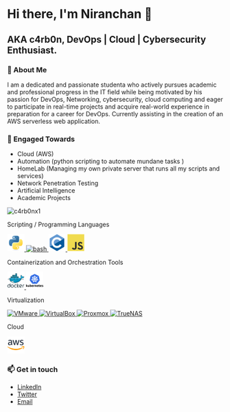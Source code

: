 # Hi there, I'm Niranchan 👋

## AKA c4rb0n, DevOps | Cloud | Cybersecurity Enthusiast.

### 🌱 About Me

I am a dedicated and passionate studenta who actively pursues academic and professional progress in the IT field while being motivated by his passion for DevOps, Networking, cybersecurity, cloud computing and eager to participate in real-time projects and acquire real-world experience in preparation for a career for DevOps. Currently assisting in the creation of an AWS serverless web application.

### 🎯 Engaged Towards

- Cloud (AWS)
- Automation (python scripting to automate mundane tasks )
- HomeLab (Managing my own private server that runs all my scripts and services)
- Network Penetration Testing
- Artificial Intelligence 
- Academic Projects

<p align="left"> <img src="https://komarev.com/ghpvc/?username=c4rb0nx1&label=Profile%20views&color=0e75b6&style=flat" alt="c4rb0nx1" /> </p>

Scripting / Programming Languages
<p>
  <a href="https://www.python.org" target="_blank" rel="noreferrer"> 
    <img src="https://raw.githubusercontent.com/devicons/devicon/master/icons/python/python-original.svg" alt="python" width="40" height="40"/>
  </a>
  <a href="https://www.gnu.org/software/bash/" target="_blank" rel="noreferrer">
    <img src="https://upload.wikimedia.org/wikipedia/commons/4/4b/Bash_Logo_Colored.svg" alt="bash" width="40" height="40"/>
  </a>
  <a href="https://www.cprogramming.com/" target="_blank" rel="noreferrer"> 
    <img src="https://raw.githubusercontent.com/devicons/devicon/master/icons/c/c-original.svg" alt="c" width="40" height="40"/> 
  </a> 
  <a href="https://developer.mozilla.org/en-US/docs/Web/JavaScript" target="_blank" rel="noreferrer"> 
    <img src="https://raw.githubusercontent.com/devicons/devicon/master/icons/javascript/javascript-original.svg" alt="javascript" width="40" height="40"/> 
  </a> 
</p>

Containerization and Orchestration Tools
<p>
  <a href="https://www.docker.com/" target="_blank" rel="noreferrer">
    <img src="https://raw.githubusercontent.com/devicons/devicon/master/icons/docker/docker-original-wordmark.svg" alt="docker" width="40" height="40"/>
  </a>
  <a href="https://kubernetes.io" target="_blank" rel="noreferrer">
    <img src="https://raw.githubusercontent.com/devicons/devicon/master/icons/kubernetes/kubernetes-original-wordmark.svg" alt="kubernetes" width="40" height="40"/>
  </a>
</p>

Virtualization
<p>
  <a href="https://www.vmware.com" target="_blank" rel="noreferrer">
    <img src="https://raw.githubusercontent.com/devicons/devicon/master/icons/vmware/vmware-original.svg" alt="VMware" width="40" height="40"/>
  </a>
  <a href="https://www.virtualbox.org" target="_blank" rel="noreferrer">
    <img src="https://www.vectorlogo.zone/logos/virtualbox/virtualbox-icon.svg" alt="VirtualBox" width="40" height="40"/>
  </a>
  <a href="https://www.proxmox.com" target="_blank" rel="noreferrer">
    <img src="https://www.proxmox.com/images/proxmox/Proxmox_logo_standard_hex_600px.png" alt="Proxmox" width="40" height="40"/>
  </a>
  <a href="https://www.truenas.com" target="_blank" rel="noreferrer">
    <img src="https://www.vectorlogo.zone/logos/truenas/truenas-icon.svg" alt="TrueNAS" width="40" height="40"/>
  </a>
</p>

Cloud
<p>
  <a href="https://aws.amazon.com" target="_blank" rel="noreferrer">
    <img src="https://raw.githubusercontent.com/devicons/devicon/master/icons/amazonwebservices/amazonwebservices-original-wordmark.svg" alt="AWS" width="40" height="40"/>
  </a>
</p>



### 📫 Get in touch

- [LinkedIn](https://www.linkedin.com/in/niranchan-d-a900b2225/)
- [Twitter](https://twitter.com/c4rb0nX01)
- [Email](mailto:c4rb0n.exe@gmail.com)
